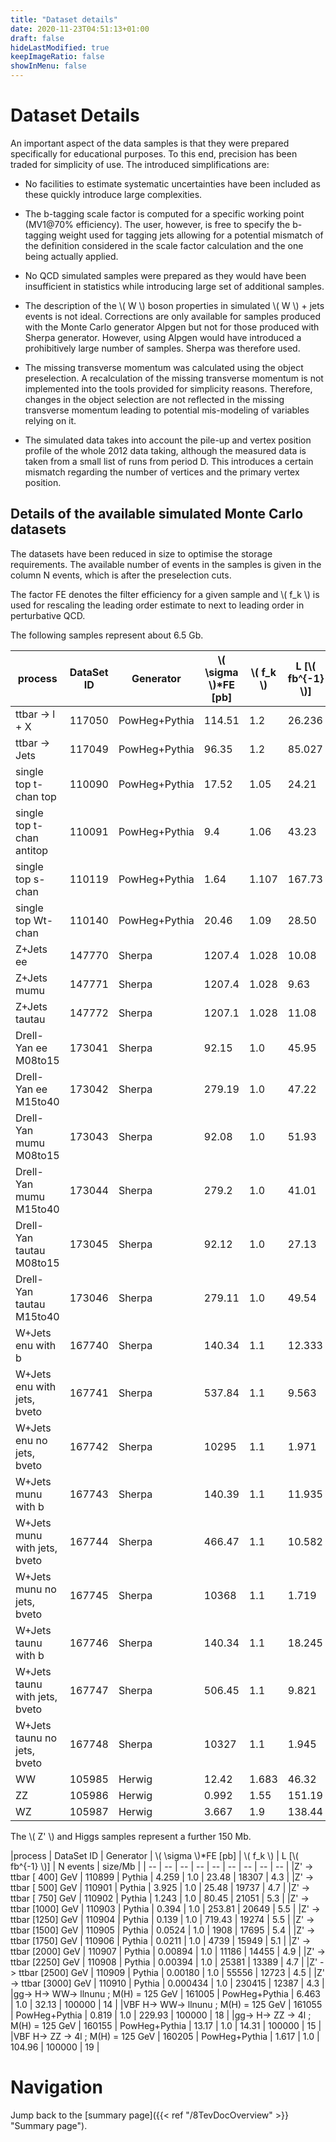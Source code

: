 ```yaml
---
title: "Dataset details"
date: 2020-11-23T04:51:13+01:00
draft: false
hideLastModified: true
keepImageRatio: false
showInMenu: false
---
```


# Dataset Details

An important aspect of the data samples is that they were prepared specifically for educational purposes. To this end, precision has been traded for simplicity of use. The introduced simplifications are:

* No facilities to estimate systematic uncertainties have been included as these quickly introduce large complexities. 

* The b-tagging scale factor is computed for a specific working point (MV1@70% efficiency). The
user, however, is free to specify the b-tagging weight used for tagging jets allowing for a potential mismatch of the definition considered in the scale factor calculation and the one being actually applied.


* No QCD simulated samples were prepared as they would have been insufficient in statistics while introducing large set of additional samples. 


* The description of the \\( W \\) boson properties in simulated \\( W \\) + jets events is not ideal. 
Corrections are only available
for samples produced with the Monte Carlo generator Alpgen
but not for those produced with
Sherpa generator.  However, using
Alpgen would have introduced a prohibitively large number of samples.  Sherpa was therefore used.


* The missing transverse momentum was calculated using the object preselection.
A recalculation of the missing transverse momentum is not implemented into the tools provided
for simplicity reasons. Therefore, changes in the object selection are not reflected in the missing
transverse momentum leading to potential mis-modeling of variables relying on it.

* The simulated data takes into account the pile-up and vertex position profile of the whole 2012
data taking, although the measured data is taken from a small list of runs from period D. This
introduces a certain mismatch regarding the number of vertices and the primary vertex position.




## Details of the available simulated Monte Carlo datasets


The datasets have been reduced in size to optimise the storage requirements. The available number of events in the samples is given in the column N events, which is after the preselection cuts.

The factor FE denotes the filter efficiency for a given sample and \\( f_k \\) is used for rescaling the leading order estimate to next to leading order in perturbative QCD.

The following samples represent about 6.5 Gb.
         
|process | DataSet ID | Generator | \\( \sigma \\)*FE [pb] | \\( f_k \\) | L [\\( fb^{-1} \\)] | N events | size/Mb|
| -- | -- | -- | -- | -- | -- | -- | -- |
|ttbar -> l + X                | 117050       | PowHeg+Pythia   | 114.51     | 1.2   | 26.236 | 1500000  |   291 |  
|ttbar -> Jets                | 117049       | PowHeg+Pythia   |  96.35     | 1.2   | 85.027 |   25170  |   5.7 |
|single top t-chan top                                | 110090       | PowHeg+Pythia   |  17.52     | 1.05  |  24.21 |  150000  |    21 |
|single top t-chan antitop                            | 110091       | PowHeg+Pythia   |   9.4      | 1.06  |  43.23 |  150000  |    15 |
|single top s-chan                                    | 110119       | PowHeg+Pythia   |  1.64      | 1.107 | 167.73 |  100000  |    15 |
|single top Wt-chan                                   | 110140       | PowHeg+Pythia   | 20.46      | 1.09  |  28.50 |  150000  |    26 |
|Z+Jets ee                                            | 147770       | Sherpa          | 1207.4     | 1.028 |  10.08 |  7500000 |   938 |
|Z+Jets mumu                                          | 147771       | Sherpa          | 1207.4     | 1.028 |   9.63 |  7500000 |   918 |
|Z+Jets tautau                                        | 147772       | Sherpa          | 1207.1     | 1.028 |  11.08 |   750000 |    93  |
|Drell-Yan ee M08to15                                 | 173041       | Sherpa          |  92.15     | 1.0   |  45.95 |   400000 |    57 |
|Drell-Yan ee M15to40                                 | 173042       | Sherpa          | 279.19     | 1.0   |  47.22 |   750000 |   100 |
|Drell-Yan mumu M08to15                               | 173043       | Sherpa          |  92.08     | 1.0   |  51.93 |   500000 |    74 |
|Drell-Yan mumu M15to40                               | 173044       | Sherpa          |  279.2     | 1.0   |  41.01 |   750000 |   103 |
|Drell-Yan tautau M08to15                             | 173045       | Sherpa          |  92.12     | 1.0   |  27.13 |     9993 |   1.5 |
|Drell-Yan tautau M15to40                             | 173046       | Sherpa          | 279.11     | 1.0   |  49.54 |    32393 |   4.5 |
|W+Jets enu with b                                    | 167740       | Sherpa          | 140.34     | 1.1   | 12.333 |   750000 |    86 |
|W+Jets enu with jets, bveto                          | 167741       | Sherpa          | 537.84     | 1.1   |  9.563 |  2600000 |   296 |
|W+Jets enu no jets, bveto                            | 167742       | Sherpa          | 10295      | 1.1   |  1.971 |  8000000 |   722 |                  
|W+Jets munu with b                                   | 167743       | Sherpa          | 140.39     | 1.1   | 11.935 |   750000 |    84 |
|W+Jets munu with jets, bveto                         | 167744       | Sherpa          | 466.47     | 1.1   | 10.582 |  2500000 |   287 |
|W+Jets munu no jets, bveto                           | 167745       | Sherpa          | 10368      | 1.1   |  1.719 |  7500000 |   666 |
|W+Jets taunu with b                                  | 167746       | Sherpa          | 140.34     | 1.1   | 18.245 |   100000 |    13 |
|W+Jets taunu with jets, bveto                        | 167747       | Sherpa          | 506.45     | 1.1   |  9.821 |   250000 |    31 |
|W+Jets taunu no jets, bveto                          | 167748       | Sherpa          | 10327      | 1.1   |  1.945 |   550000 |    55 |                                                                                   
|WW                                                   | 105985       | Herwig          | 12.42      | 1.683 |  46.32 |   500000 |    63 |
|ZZ                                                   | 105986       | Herwig          | 0.992      | 1.55  | 151.19 |   125000 |    20 |
|WZ                                                   | 105987       | Herwig          | 3.667      | 1.9   | 138.44 |   500000 |    68 |

The \\( Z' \\) and Higgs samples represent a further 150 Mb.
         
|process                                              | DataSet ID  | Generator       | \\( \sigma \\)*FE [pb] | \\( f_k \\) | L [\\( fb^{-1} \\)] | N events     | size/Mb |
| -- | -- | -- | -- | -- | -- | -- | -- | -- |
|Z' -> ttbar [ 400] GeV | 110899 | Pythia | 4.259    | 1.0  | 23.48  |   18307  | 4.3  |
|Z' -> ttbar [ 500] GeV | 110901 | Pythia | 3.925    | 1.0  | 25.48  |   19737  | 4.7  |
|Z' -> ttbar [ 750] GeV | 110902 | Pythia | 1.243    | 1.0  | 80.45  |   21051  | 5.3  |
|Z' -> ttbar [1000] GeV | 110903 | Pythia | 0.394    | 1.0  | 253.81 |   20649  | 5.5  |
|Z' -> ttbar [1250] GeV | 110904 | Pythia | 0.139    | 1.0  | 719.43 |   19274  | 5.5  |
|Z' -> ttbar [1500] GeV | 110905 | Pythia | 0.0524   | 1.0  | 1908   |   17695  | 5.4  |
|Z' -> ttbar [1750] GeV | 110906 | Pythia | 0.0211   | 1.0  | 4739   |   15949  | 5.1  |
|Z' -> ttbar [2000] GeV | 110907 | Pythia | 0.00894  | 1.0  | 11186  |   14455  | 4.9  |
|Z' -> ttbar [2250] GeV | 110908 | Pythia | 0.00394  | 1.0  | 25381  |   13389  | 4.7  |
|Z' -> ttbar [2500] GeV | 110909 | Pythia | 0.00180  | 1.0  | 55556  |   12723  | 4.5  |
|Z' -> ttbar [3000] GeV | 110910 | Pythia | 0.000434 | 1.0  | 230415 |   12387  | 4.3  |
|gg-> H->  WW-> llnunu         ; M(H) = 125 GeV   | 161005 | PowHeg+Pythia   | 6.463      | 1.0 | 32.13   | 100000  |  14     |
|VBF H->  WW-> llnunu ; M(H) = 125 GeV    | 161055 | PowHeg+Pythia   | 0.819      | 1.0 | 229.93  | 100000  |  18     |
|gg-> H->  ZZ -> 4l            ; M(H) = 125 GeV         | 160155 | PowHeg+Pythia   | 13.17      | 1.0 | 14.31   | 100000  |  15     |
|VBF H->  ZZ -> 4l    ; M(H) = 125 GeV          | 160205 | PowHeg+Pythia   | 1.617      | 1.0 | 104.96  | 100000  |  19     |

# Navigation
Jump back to the [summary page]({{< ref "/8TevDocOverview" >}} "Summary page").